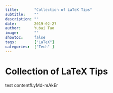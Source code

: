 ```yaml
---
title:       "Collection of LaTeX Tips"
subtitle:    ""
description: ""
date:        2019-02-27
author:      Yubai Tao
image:       ""
showtoc:     false
tags:        ["LaTeX"]
categories:  ["Tech" ]
---
```

# Collection of LaTeX Tips

test contentfLyMd-mAkEr

